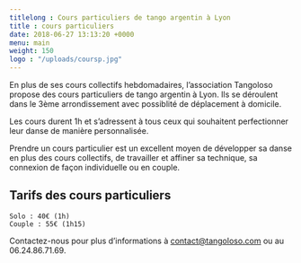 ```yaml
---
titlelong : Cours particuliers de tango argentin à Lyon
title : cours particuliers
date: 2018-06-27 13:13:20 +0000
menu: main
weight: 150
logo : "/uploads/coursp.jpg"
---
```


En plus de ses cours collectifs hebdomadaires, l’association Tangoloso propose des cours particuliers de tango argentin à Lyon. Ils se déroulent dans le 3ème arrondissement avec possiblité de déplacement à domicile.

Les cours durent 1h et s’adressent à tous ceux qui souhaitent perfectionner leur danse de manière personnalisée.

Prendre un cours particulier est un excellent moyen de développer sa danse en plus des cours collectifs, de travailler et affiner sa technique, sa connexion de façon individuelle ou en couple.

## Tarifs des cours particuliers

    Solo : 40€ (1h)
    Couple : 55€ (1h15)

Contactez-nous pour plus d’informations à contact@tangoloso.com ou au 06.24.86.71.69.
